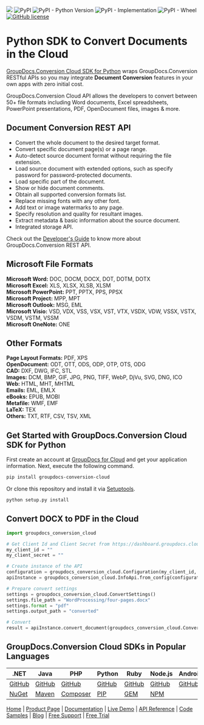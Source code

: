 ![](https://img.shields.io/badge/api-v2.0-lightgrey) ![PyPI](https://img.shields.io/pypi/v/groupdocs-conversion-cloud) ![PyPI - Python Version](https://img.shields.io/pypi/pyversions/groupdocs-conversion-cloud) ![PyPI - Implementation](https://img.shields.io/pypi/implementation/groupdocs-conversion-cloud) ![PyPI - Wheel](https://img.shields.io/pypi/wheel/groupdocs-conversion-cloud) [![GitHub license](https://img.shields.io/github/license/groupdocs-conversion-cloud/groupdocs-conversion-cloud-python)](https://github.com/groupdocs-conversion-cloud/groupdocs-conversion-cloud-python/blob/master/LICENSE) 

# Python SDK to Convert Documents in the Cloud

[GroupDocs.Conversion Cloud SDK for Python](https://products.groupdocs.cloud/conversion/python) wraps GroupDocs.Conversion RESTful APIs so you may integrate **Document Conversion** features in your own apps with zero initial cost.

GroupDocs.Conversion Cloud API allows the developers to convert between 50+ file formats including Word documents, Excel spreadsheets, PowerPoint presentations, PDF, OpenDocument files, images & more.

## Document Conversion REST API

- Convert the whole document to the desired target format.
- Convert specific document page(s) or a page range.
- Auto-detect source document format without requiring the file extension.
- Load source document with extended options, such as specify password for password-protected documents.
- Load specific part of the document.
- Show or hide document comments.
- Obtain all supported conversion formats list.
- Replace missing fonts with any other font.
- Add text or image watermarks to any page.
- Specify resolution and quality for resultant images.
- Extract metadata & basic information about the source document.
- Integrated storage API.

Check out the [Developer's Guide](https://docs.groupdocs.cloud/conversion/developer-guide/) to know more about GroupDocs.Conversion REST API.

## Microsoft File Formats

**Microsoft Word:** DOC, DOCM, DOCX, DOT, DOTM, DOTX\
**Microsoft Excel:** XLS, XLSX, XLSB, XLSM\
**Microsoft PowerPoint:** PPT, PPTX, PPS, PPSX\
**Microsoft Project:** MPP, MPT\
**Microsoft Outlook:** MSG, EML\
**Microsoft Visio:** VSD, VDX, VSS, VSX, VST, VTX, VSDX, VDW, VSSX, VSTX, VSDM, VSTM, VSSM\
**Microsoft OneNote:** ONE

## Other Formats

**Page Layout Formats:** PDF, XPS\
**OpenDocument:** ODT, OTT, ODS, ODP, OTP, OTS, ODG\
**CAD:** DXF, DWG, IFC, STL\
**Images:** DCM, BMP, GIF, JPG, PNG, TIFF, WebP, DjVu, SVG, DNG, ICO\
**Web:** HTML, MHT, MHTML\
**Emails:** EML, EMLX\
**eBooks:** EPUB, MOBI\
**Metafile:** WMF, EMF\
**LaTeX:** TEX\
**Others:** TXT, RTF, CSV, TSV, XML

## Get Started with GroupDocs.Conversion Cloud SDK for Python

First create an account at [GroupDocs for Cloud](https://dashboard.groupdocs.cloud/) and get your application information. Next, execute the following command.

```sh
pip install groupdocs-conversion-cloud
```

Or clone this repository and install it via [Setuptools](http://pypi.python.org/pypi/setuptools).

```sh
python setup.py install
```

## Convert DOCX to PDF in the Cloud

```python
import groupdocs_conversion_cloud

# Get Client Id and Client Secret from https://dashboard.groupdocs.cloud
my_client_id = ""
my_client_secret = ""

# Create instance of the API
configuration = groupdocs_conversion_cloud.Configuration(my_client_id, my_client_secret)
apiInstance = groupdocs_conversion_cloud.InfoApi.from_config(configuration)

# Prepare convert settings
settings = groupdocs_conversion_cloud.ConvertSettings()
settings.file_path = "WordProcessing/four-pages.docx"
settings.format = "pdf"
settings.output_path = "converted"

# Convert
result = apiInstance.convert_document(groupdocs_conversion_cloud.ConvertDocumentRequest(settings))
```

## GroupDocs.Conversion Cloud SDKs in Popular Languages

| .NET | Java | PHP | Python | Ruby | Node.js | Android |
|---|---|---|---|---|---|---|
| [GitHub](https://github.com/groupdocs-conversion-cloud/groupdocs-conversion-cloud-dotnet) | [GitHub](https://github.com/groupdocs-conversion-cloud/groupdocs-conversion-cloud-java) | [GitHub](https://github.com/groupdocs-conversion-cloud/groupdocs-conversion-cloud-php) | [GitHub](https://github.com/groupdocs-conversion-cloud/groupdocs-conversion-cloud-python) | [GitHub](https://github.com/groupdocs-conversion-cloud/groupdocs-conversion-cloud-ruby)  | [GitHub](https://github.com/groupdocs-conversion-cloud/groupdocs-conversion-cloud-node) | [GitHub](https://github.com/groupdocs-conversion-cloud/groupdocs-conversion-cloud-android) |
| [NuGet](https://www.nuget.org/packages/GroupDocs.Conversion-Cloud/) | [Maven](https://repository.groupdocs.cloud/webapp/#/artifacts/browse/tree/General/repo/com/groupdocs/groupdocs-conversion-cloud) | [Composer](https://packagist.org/packages/groupdocscloud/groupdocs-conversion-cloud) | [PIP](https://pypi.org/project/groupdocs-conversion-cloud/) | [GEM](https://rubygems.org/gems/groupdocs_conversion_cloud)  | [NPM](https://www.npmjs.com/package/groupdocs-conversion-cloud) |  | 

[Home](https://www.groupdocs.cloud/) | [Product Page](https://products.groupdocs.cloud/conversion/python) | [Documentation](https://docs.groupdocs.cloud/conversion/) | [Live Demo](https://products.groupdocs.app/conversion/total) | [API Reference](https://apireference.groupdocs.cloud/conversion/) | [Code Samples](https://github.com/groupdocs-conversion-cloud/groupdocs-conversion-cloud-python-samples) | [Blog](https://blog.groupdocs.cloud/category/conversion/) | [Free Support](https://forum.groupdocs.cloud/c/conversion) | [Free Trial](https://dashboard.groupdocs.cloud)
